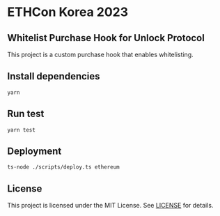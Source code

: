 # ETHCon Korea 2023

## Whitelist Purchase Hook for Unlock Protocol

This project is a custom purchase hook that enables whitelisting.

## Install dependencies

```
yarn
```

## Run test

```
yarn test
```

## Deployment

```
ts-node ./scripts/deploy.ts ethereum
```

## License

This project is licensed under the MIT License.
See [LICENSE](LICENSE) for details.
